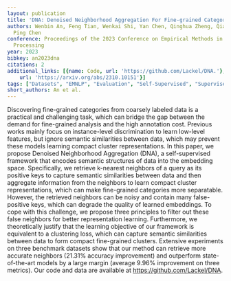```yaml
---
layout: publication
title: 'DNA: Denoised Neighborhood Aggregation For Fine-grained Category Discovery'
authors: Wenbin An, Feng Tian, Wenkai Shi, Yan Chen, Qinghua Zheng, Qianying Wang,
  Ping Chen
conference: Proceedings of the 2023 Conference on Empirical Methods in Natural Language
  Processing
year: 2023
bibkey: an2023dna
citations: 2
additional_links: [{name: Code, url: 'https://github.com/Lackel/DNA.'}, {name: Paper,
    url: 'https://arxiv.org/abs/2310.10151'}]
tags: ["Datasets", "EMNLP", "Evaluation", "Self-Supervised", "Supervised", "Tools & Libraries"]
short_authors: An et al.
---
```

Discovering fine-grained categories from coarsely labeled data is a practical
and challenging task, which can bridge the gap between the demand for
fine-grained analysis and the high annotation cost. Previous works mainly focus
on instance-level discrimination to learn low-level features, but ignore
semantic similarities between data, which may prevent these models learning
compact cluster representations. In this paper, we propose Denoised
Neighborhood Aggregation (DNA), a self-supervised framework that encodes
semantic structures of data into the embedding space. Specifically, we retrieve
k-nearest neighbors of a query as its positive keys to capture semantic
similarities between data and then aggregate information from the neighbors to
learn compact cluster representations, which can make fine-grained categories
more separatable. However, the retrieved neighbors can be noisy and contain
many false-positive keys, which can degrade the quality of learned embeddings.
To cope with this challenge, we propose three principles to filter out these
false neighbors for better representation learning. Furthermore, we
theoretically justify that the learning objective of our framework is
equivalent to a clustering loss, which can capture semantic similarities
between data to form compact fine-grained clusters. Extensive experiments on
three benchmark datasets show that our method can retrieve more accurate
neighbors (21.31% accuracy improvement) and outperform state-of-the-art models
by a large margin (average 9.96% improvement on three metrics). Our code and
data are available at https://github.com/Lackel/DNA.